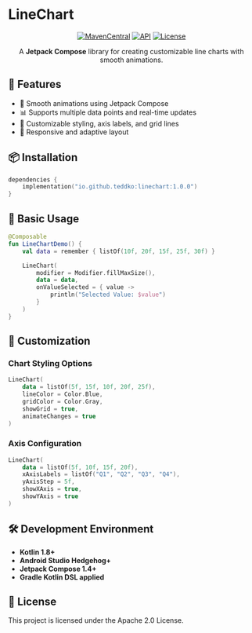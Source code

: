 # LineChart

<p align="center">
  <a href="https://search.maven.org/artifact/io.github.teddko/linechart"><img alt="MavenCentral" src="https://img.shields.io/maven-central/v/io.github.teddko/linechart.svg"/></a>
  <a href="https://android-arsenal.com/api?level=23"><img alt="API" src="https://img.shields.io/badge/API-23%2B-brightgreen.svg"/></a>
  <a href="https://opensource.org/licenses/Apache-2.0"><img alt="License" src="https://img.shields.io/badge/License-Apache%202.0-blue.svg"/></a>
</p>
<p align="center">
A <strong>Jetpack Compose</strong> library for creating customizable line charts with smooth animations.
</p>

## 🚀 Features
- 🎯 Smooth animations using Jetpack Compose
- 📊 Supports multiple data points and real-time updates
- 🎨 Customizable styling, axis labels, and grid lines
- 📱 Responsive and adaptive layout

## 📦 Installation
```kotlin
dependencies {
    implementation("io.github.teddko:linechart:1.0.0")
}
```

## 📖 Basic Usage
```kotlin
@Composable
fun LineChartDemo() {
    val data = remember { listOf(10f, 20f, 15f, 25f, 30f) }

    LineChart(
        modifier = Modifier.fillMaxSize(),
        data = data,
        onValueSelected = { value ->
            println("Selected Value: $value")
        }
    )
}
```

## 🎨 Customization
### Chart Styling Options
```kotlin
LineChart(
    data = listOf(5f, 15f, 10f, 20f, 25f),
    lineColor = Color.Blue,
    gridColor = Color.Gray,
    showGrid = true,
    animateChanges = true
)
```

### Axis Configuration
```kotlin
LineChart(
    data = listOf(5f, 10f, 15f, 20f),
    xAxisLabels = listOf("Q1", "Q2", "Q3", "Q4"),
    yAxisStep = 5f,
    showXAxis = true,
    showYAxis = true
)
```

## 🛠️ Development Environment
- **Kotlin 1.8+**
- **Android Studio Hedgehog+**
- **Jetpack Compose 1.4+**
- **Gradle Kotlin DSL applied**

## 📝 License
This project is licensed under the Apache 2.0 License.


